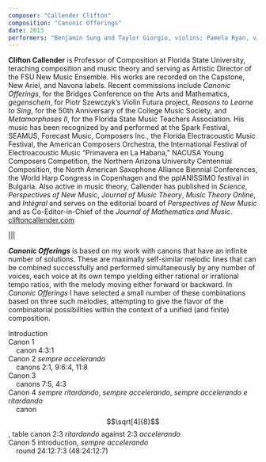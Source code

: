 ```yaml
---
composer: "Callender Clifton"
composition: "Canonic Offerings"
date: 2013
performers: "Benjamin Sung and Taylor Giorgio, violins; Pamela Ryan, viola; Evan A. Jones, cello"
---
```

**Clifton Callender** is Professor of Composition at Florida State University, teraching composition and music theory and serving as Artistic Director of the FSU New Music Ensemble. His works are recorded on the Capstone, New Ariel, and Navona labels. Recent commissions include _Canonic Offerings_, for the Bridges Conference on the Arts and Mathematics, _gegenschein_, for Piotr Szewczyk’s Violin Futura project, _Reasons to Learne to Sing_, for the 50th Anniversary of the College Music Society, and _Metamorphoses II_, for the Florida State Music Teachers Association. His music has been recognized by and performed at the Spark Festival, SEAMUS, Forecast Music, Composers Inc., the Florida Electracoustic Music Festival, the American Composers Orchestra, the International Festival of Electroacoustic Music “Primavera en La Habana,” NACUSA Young Composers Competition, the Northern Arizona University Centennial Composition, the North American Saxophone Alliance Biennial Conferences, the World Harp Congress in Copenhagen and the ppIANISSIMO festival in Bulgaria. Also active in music theory, Callender has published in _Science_, _Perspectives of New Music_, _Journal of Music Theory_, _Music Theory Online_, and _Intégral_ and serves on the editorial board of _Perspectives of New Music_ and as Co-Editor-in-Chief of the _Journal of Mathematics and Music_. [cliftoncallender.com](http://www.cliftoncallender.com)

|||

**_Canonic Offerings_** is based on my work with canons that have an infinite number of solutions. These are maximally self-similar melodic lines that can be combined successfully and performed simultaneously by any number of voices, each voice at its own tempo yielding either rational or irrational tempo ratios, with the melody moving either forward or backward. In *Canonic Offerings* I have selected a small number of these combinations based on three such melodies, attempting to give the flavor of the combinatorial possibilities within the context of a unified (and finite) composition.

Introduction<br>
Canon 1<br>
&nbsp;&nbsp;&nbsp;&nbsp;canon 4:3:1<br>
Canon 2 *sempre accelerando*<br>
&nbsp;&nbsp;&nbsp;&nbsp;canons 2:1, 9:6:4, 11:8<br>
Canon 3<br>
&nbsp;&nbsp;&nbsp;&nbsp;canons 7:5, 4:3<br>
Canon 4 *sempre ritardando*, *sempre accelerando*, *sempre accelerando e ritardando*<br>
&nbsp;&nbsp;&nbsp;&nbsp;canon $$\sqrt[4]{8}$$, table canon 2:3 *ritardando* against 2:3 *accelerando*<br>
Canon 5 introduction, *sempre accelerando*<br>
&nbsp;&nbsp;&nbsp;&nbsp;round 24:12:7:3 (48:24:12:7)

